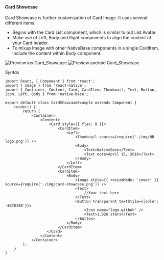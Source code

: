 #### Card Showcase

Card Showcase is further customization of Card Image. It uses several different items.
* Begins with the Card List component, which is similar to out List Avatar.
* Make use of Left, Body and Right components to align the content of your Card header.
* To mixup Image with other NativeBase components in a single CardItem, include the content within Body component.

![Preview ios Card_Showcase](../docs/assets/ios/components/cardShowcase.png)
![Preview android Card_Showcase](../docs/assets/android/components/cardShowcase.png)

*Syntax*

<pre class="line-numbers"><code class="language-jsx">import React, { Component } from 'react';
import { Image } from 'react-native';
import { Container, Content, Card, CardItem, Thumbnail, Text, Button, Icon, Left, Body } from 'native-base';
​
export default class CardShowcaseExample extends Component {
    render() {
        return (
            &lt;Container>
                &lt;Content>
                    &lt;Card style=&#123;{ flex: 0 }}>
                        &lt;CardItem>
                            &lt;Left>
                                &lt;Thumbnail source={require('./img/NB-logo.png')} />
                                &lt;Body>
                                    &lt;Text>NativeBase&lt;/Text>
                                    &lt;Text note>April 15, 2016&lt;/Text>
                                &lt;/Body>
                            &lt;/Left>
                        &lt;/CardItem>
                        &lt;CardItem>
                            &lt;Body>
                                &lt;Image style=&#123;{ resizeMode: 'cover' }} source={require('./img/card-showcase.png')} />
                                &lt;Text>
                                    //Your text here
                                &lt;/Text>
                                &lt;Button transparent textStyle=&#123;{color: '#87838B'}}>
                                    &lt;Icon name="logo-github" />
                                    &lt;Text>1,926 stars&lt;/Text>
                                &lt;/Button>
                            &lt;/Body>
                        &lt;/CardItem>
                   &lt;/Card>
                &lt;/Content>
            &lt;/Container>
        );
    }
}</code></pre><br />
